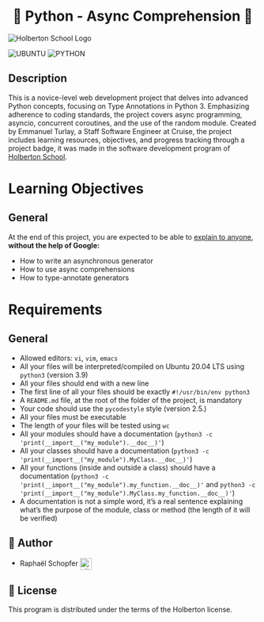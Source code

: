<div align="center">
    <h1> 🐍 Python - Async Comprehension 📝</h1>
</div>

![Holberton School Logo](https://uploads-ssl.webflow.com/64107f65f30b69371e3d6bfa/6480d99a4643eeded57474df_Holberton%20actual%20digital%20france.png)

![UBUNTU](https://img.shields.io/badge/Ubuntu-E95420?style=for-the-badge&logo=ubuntu&logoColor=white) ![PYTHON](https://img.shields.io/badge/Python-FFD43B?style=for-the-badge&logo=python&logoColor=blue)

## Description

This is a novice-level web development project that delves into advanced Python concepts, focusing on Type Annotations in Python 3. Emphasizing adherence to coding standards, the project covers async programming, asyncio, concurrent coroutines, and the use of the random module. Created by Emmanuel Turlay, a Staff Software Engineer at Cruise, the project includes learning resources, objectives, and progress tracking through a project badge, it was made in the software development program of [Holberton School](https://www.holbertonschool.fr/).

# Learning Objectives

## General

At the end of this project, you are expected to be able to <a href="https://fs.blog/feynman-learning-technique/">explain to anyone</a>, **without the help of Google:**

* How to write an asynchronous generator
* How to use async comprehensions
* How to type-annotate generators

# Requirements

## General

* Allowed editors: `vi`, `vim`, `emacs`
* All your files will be interpreted/compiled on Ubuntu 20.04 LTS using `python3` (version 3.9)
* All your files should end with a new line
* The first line of all your files should be exactly `#!/usr/bin/env python3`
* A `README.md` file, at the root of the folder of the project, is mandatory
* Your code should use the `pycodestyle` style (version 2.5.)
* All your files must be executable
* The length of your files will be tested using `wc`
* All your modules should have a documentation (`python3 -c 'print(__import__("my_module").__doc__)'`)
* All your classes should have a documentation (`python3 -c 'print(__import__("my_module").MyClass.__doc__)'`)
* All your functions (inside and outside a class) should have a documentation (`python3 -c 'print(__import__("my_module").my_function.__doc__)'` and `python3 -c 'print(__import__("my_module").MyClass.my_function.__doc__)'`)
* A documentation is not a simple word, it’s a real sentence explaining what’s the purpose of the module, class or method (the length of it will be verified)

## :radio_button: Author

* Raphaël Schopfer <a href="https://github.com/RaphSchp" rel="nofollow"><img align="center" alt="github" src="https://www.vectorlogo.zone/logos/github/github-tile.svg" height="24" /></a>

## :radio_button: License

This program is distributed under the terms of the Holberton license.